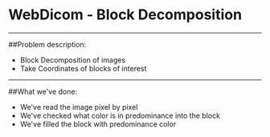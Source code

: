 # WebDicom - Block Decomposition

- - -

##Problem description:
  - Block Decomposition of images
  - Take Coordinates of blocks of interest

- - -

##What we've done:
  - We've read the image pixel by pixel
  - We've checked what color is in predominance into the block
  - We've filled the block with predominance color
